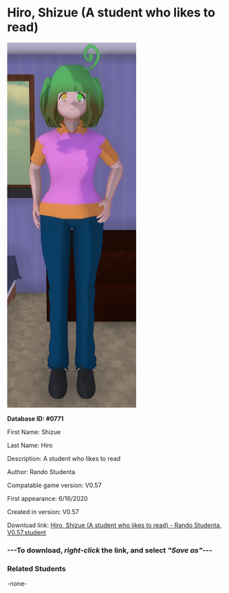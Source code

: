 # Hiro, Shizue (A student who likes to read)

<img src="../../Files/Images/Hiro, Shizue (A student who likes to read).png" title="Hiro, Shizue (A student who likes to read) - Rando Studenta, V0.57">

**Database ID: #0771**

First Name: Shizue

Last Name: Hiro

Description: A student who likes to read

Author: Rando Studenta

Compatable game version: V0.57

First appearance: 6/16/2020

Created in version: V0.57

Download link: <a href="https://raw.githubusercontent.com/Arbiter1223/Daigaku-Gurashi-Custom-Students/master/Files/Student%20Files/Hiro%2C%20Shizue%20(A%20student%20who%20likes%20to%20read)%20-%20Rando%20Studenta%2C%20V0.57.student">Hiro, Shizue (A student who likes to read) - Rando Studenta, V0.57.student</a>

### ---**To download, _right-click_ the link, and select _"Save as"_**---

### Related Students

-none-

